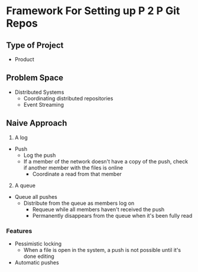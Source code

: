 # Framework For Setting up P 2 P Git Repos

## Type of Project
- Product

## Problem Space
- Distributed Systems
  + Coordinating distributed repositories
  + Event Streaming

## Naive Approach
1. A log
  + Push
    * Log the push
    * If a member of the network doesn't have a copy of the push,
      check if another member with the files is online
      - Coordinate a read from that member
2. A queue
  + Queue all pushes
    * Distribute from the queue as members log on
      - Requeue while all members haven't received the push
      - Permanently disappears from the queue when it's been fully read

### Features
- Pessimistic locking
  + When a file is open in the system, a push is not possible until it's done editing
- Automatic pushes

